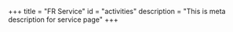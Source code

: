 +++
title = "FR Service"
id = "activities"
description = "This is meta description for service page"
+++